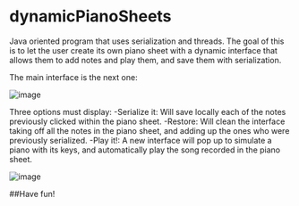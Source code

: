 # dynamicPianoSheets

Java oriented program that uses serialization and threads. The goal of this is to let the user create its own piano sheet with a dynamic interface that allows them to add notes and play them, and save them with serialization.

The main interface is the next one:

![image](https://github.com/marcoleon10/dynamicPianoSheets/assets/111380598/78d070f6-92bf-496c-b689-e96310d54f22)

Three options must display:
-Serialize it: Will save locally each of the notes previously clicked within the piano sheet.
-Restore: Will clean the interface taking off all the notes in the piano sheet, and adding up the ones who were previously serialized.
-Play it!: A new interface will pop up to simulate a piano with its keys, and automatically play the song recorded in the piano sheet.

![image](https://github.com/marcoleon10/dynamicPianoSheets/assets/111380598/854eb47b-fd6c-4982-a5bb-bdb1ad41af25)

##Have fun!

